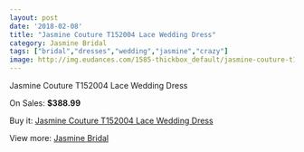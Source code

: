 ```yaml
---
layout: post
date: '2018-02-08'
title: "Jasmine Couture T152004 Lace Wedding Dress"
category: Jasmine Bridal
tags: ["bridal","dresses","wedding","jasmine","crazy"]
image: http://img.eudances.com/1585-thickbox_default/jasmine-couture-t152004-lace-wedding-dress.jpg
---
```

Jasmine Couture T152004 Lace Wedding Dress

On Sales: **$388.99**
<a href="https://www.eudances.com/en/jasmine-bridal/561-jasmine-couture-t152004-lace-wedding-dress.html"><amp-img layout="responsive" width="600" height="600" src="//img.eudances.com/1585-thickbox_default/jasmine-couture-t152004-lace-wedding-dress.jpg" alt="Jasmine Couture T152004 Lace Wedding Dress 0" /></a>
<a href="https://www.eudances.com/en/jasmine-bridal/561-jasmine-couture-t152004-lace-wedding-dress.html"><amp-img layout="responsive" width="600" height="600" src="//img.eudances.com/1586-thickbox_default/jasmine-couture-t152004-lace-wedding-dress.jpg" alt="Jasmine Couture T152004 Lace Wedding Dress 1" /></a>

Buy it: [Jasmine Couture T152004 Lace Wedding Dress](https://www.eudances.com/en/jasmine-bridal/561-jasmine-couture-t152004-lace-wedding-dress.html "Jasmine Couture T152004 Lace Wedding Dress")

View more: [Jasmine Bridal](https://www.eudances.com/en/6-jasmine-bridal "Jasmine Bridal")